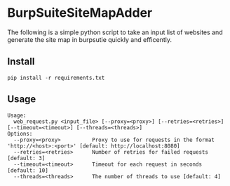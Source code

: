 # BurpSuiteSiteMapAdder

The following is a simple python script to take an input list of websites and generate the site map in burpsutie quickly and efficently. 

## Install
`pip install -r requirements.txt`

## Usage

```
Usage:
  web_request.py <input_file> [--proxy=<proxy>] [--retries=<retries>] [--timeout=<timeout>] [--threads=<threads>]
Options:
  --proxy=<proxy>          Proxy to use for requests in the format 'http://<host>:<port>' [default: http://localhost:8080]
  --retries=<retries>      Number of retries for failed requests [default: 3]
  --timeout=<timeout>      Timeout for each request in seconds [default: 10]
  --threads=<threads>      The number of threads to use [default: 4]
  ```

